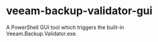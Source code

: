 # veeam-backup-validator-gui
A PowerShell GUI tool which triggers the built-in Veeam.Backup.Validator.exe.
